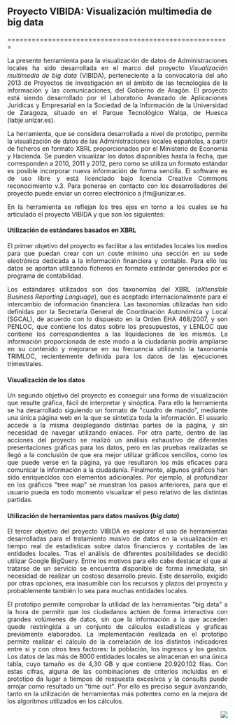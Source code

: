 <h2>Proyecto VIBIDA: <span>Visualización multimedia de big data</span></h1>
=======================================================
<p align='justify'>La presente herramienta para la visualización de datos de Administraciones locales ha sido desarrollada en el marco del proyecto <i>Visualización multimedia de big data</i> (VIBIDA), perteneciente a la convocatoria del año 2013 de Proyectos de investigación en el ámbito de las tecnologías de la información y las comunicaciones, del Gobierno de Aragón. El proyecto está siendo desarrollado por el Laboratorio Avanzado de Aplicaciones Jurídicas y Empresarial en la Sociedad de la Información de la Universidad de Zaragoza, situado en el Parque Tecnológico Walqa, de Huesca (labje.unizar.es).</p>

<p align='justify'>La herramienta, que se considera desarrollada a nivel de prototipo, permite la visualización de datos de las Administraciones locales españolas, a partir de ficheros en formato XBRL proporcionados por el Ministerio de Economía y Hacienda. Se pueden visualizar los datos disponibles hasta la fecha, que corresponden a 2010, 2011 y 2012, pero como se utiliza un formato estándar es posible incorporar nueva información de forma sencilla. El software es de uso libre y está licenciado bajo licencia Creative Commons reconocimiento v.3. Para ponerse en contacto con los desarrolladores del proyecto puede enviar un correo electrónico a jfm@unizar.es.</p>

<p align='justify'>En la herramienta se reflejan los tres ejes en torno a los cuales se ha articulado el proyecto VIBIDA y que son los siguientes:</p>

  <h4>Utilización de estándares basados en XBRL</h4>

<p align='justify'>El primer objetivo del proyecto es facilitar a las entidades locales los medios para que puedan crear con un coste mínimo una sección en su sede electrónica dedicada a la información financiera y contable. Para ello los datos se aportan utilizando ficheros en formato estándar generados por el programa de contabilidad.</p>

<p align='justify'>Los estándares utilizados son dos taxonomías del XBRL (<i>eXtensible Business Reporting Language</i>), que es aceptado internacionalmente para el intercambio de información financiera. Las taxonomías utilizadas han sido definidas por la Secretaría General de Coordinación Autonómica y Local (SGCAL), de acuerdo con lo dispuesto en la Orden EHA 468/2007, y son PENLOC, que contiene los datos sobre los presupuestos, y LENLOC que contiene los correspondientes a las liquidaciones de los mismos. La información proporcionada de este modo a la ciudadanía podría ampliarse en su contenido y mejorarse en su frecuencia utilizando la taxonomía TRIMLOC, recientemente definida para los datos de las ejecuciones trimestrales.</p>

<h4>Visualización de los datos</h4>

<p align='justify'>Un segundo objetivo del proyecto es conseguir una forma de visualización que resulte gráfica, fácil de interpretar y sinóptica. Para ello la herramienta se ha desarrollado siguiendo un formato de "cuadro de mando", mediante una única página web en la que se sintetiza toda la información. El usuario accede a la misma desplegando distintas partes de la página, y sin necesidad de navegar utilizando enlaces. Por otra parte, dentro de las acciones del proyecto se realizó un análisis exhaustivo de diferentes presentaciones gráficas para los datos, pero en las pruebas realizadas se llegó a la conclusión de que era mejor utilizar gráficos sencillos, como los que puede verse en la página, ya que resultaron los más eficaces para comunicar la información a la ciudadanía. Finalmente, algunos gráficos han sido enriquecidos con elementos adicionales. Por ejemplo, al profundizar en los gráficos "tree map" se muestran los pasos anteriores, para que el usuario pueda en todo momento visualizar el peso relativo de las distintas partidas.</p>

<h4>Utilización de herramientas para datos masivos (<i>big data</i>)</h4>

<p align='justify'>El tercer objetivo del proyecto VIBIDA es explorar el uso de herramientas desarrolladas para el tratamiento masivo de datos en la visualización en tiempo real de estadísticas sobre datos financieros y contables de las entidades locales. Tras el análisis de diferentes posibilidades se decidió utilizar Google BigQuery. Entre los motivos para ello cabe destacar el que al tratarse de un servicio se encuentra disponible de forma inmediata, sin necesidad de realizar un costoso desarrollo previo. Este desarrollo, exigido por otras opciones, era inasumible con los recursos y plazos del proyecto y probablemente también lo sea para muchas entidades locales.</p>

<p align='justify'>El prototipo permite comprobar la utilidad de las herramientas "big data" a la hora de permitir que los ciudadanos actúen de forma interactiva con grandes volúmenes de datos, sin que la información a la que acceden quede restringida a un conjunto de cálculos estadísticas y graficas previamente elaborados. La implementación realizada en el prototipo permite realizar el cálculo de la correlación de los distintos indicadores entre sí y con otros tres factores: la población, los ingresos y los gastos. Los datos de las más de 8000 entidades locales se almacenan en una única tabla, cuyo tamaño es de 4,30 GB y que contiene 20.920.102 filas. Con estas cifras, alguna de las combinaciones de criterios incluidas en el prototipo da lugar a tiempos de respuesta excesivos y la consulta puede arrojar como resultado un "time out". Por ello es preciso seguir avanzando, tanto en la utilización de herramientas más potentes como en la mejora de los algoritmos utilizados en los cálculos.</p>

<a href="http://labje.unizar.es/"> <img align="right" src="http://labje.unizar.es/sites/default/files/LabJE.png" id="logo" /></a>
